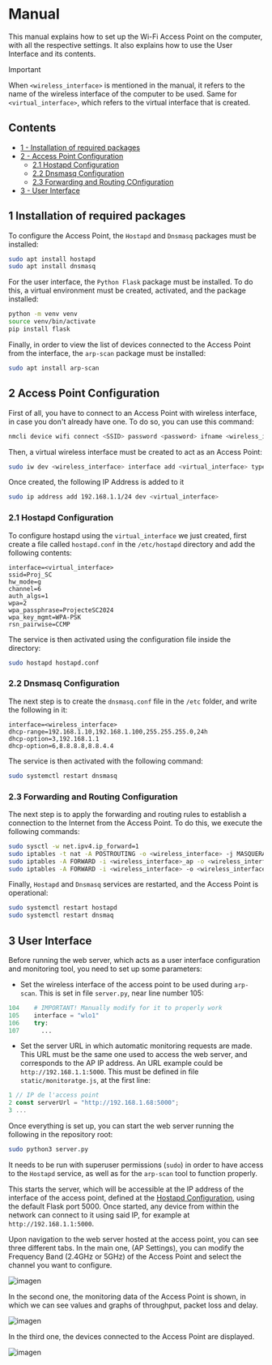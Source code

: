 # Manual

This manual explains how to set up the Wi-Fi Access Point on the computer, with all the respective settings.
It also explains how to use the User Interface and its contents.

>[!IMPORTANT] 
> When `<wireless_interface>` is mentioned in the manual, it refers to the name of the wireless interface of the computer to be used. Same for `<virtual_interface>`, which refers to the virtual interface that is created.

## Contents

- [1 - Installation of required packages](#1-Installation-of-required-packages)
- [2 - Access Point Configuration](#2-Access-Point-Configuration)
  - [2.1 Hostapd Configuration](#11-Hostapd-Configuration)
  - [2.2 Dnsmasq Configuration](#12-Dnsmasq-Configuration)
  - [2.3 Forwarding and Routing COnfiguration](#13-Forwarding-and-Routing-Configuration)
- [3 - User Interface](#3-User_Interface)

## 1 Installation of required packages

To configure the Access Point, the `Hostapd` and `Dnsmasq` packages must be installed:

``` sh
sudo apt install hostapd
sudo apt install dnsmasq
```

For the user interface, the `Python Flask` package must be installed. To do this, a virtual environment must be created, activated, and the package installed:

``` sh
python -m venv venv
source venv/bin/activate
pip install flask
```

Finally, in order to view the list of devices connected to the Access Point from the interface, the `arp-scan` package must be installed:

``` sh
sudo apt install arp-scan
```

## 2 Access Point Configuration

First of all, you have to connect to an Access Point with wireless interface, in case you don't already have one. To do so, you can use this command:

``` sh
nmcli device wifi connect <SSID> password <password> ifname <wireless_interface>
```

Then, a virtual wireless interface must be created to act as an Access Point:

``` sh
sudo iw dev <wireless_interface> interface add <virtual_interface> type __ap
```

Once created, the following IP Address is added to it

``` sh
sudo ip address add 192.168.1.1/24 dev <virtual_interface>
```

### 2.1 Hostapd Configuration

To configure hostapd using the `virtual_interface` we just created, first create a file called `hostapd.conf` in the `/etc/hostapd` directory and add the following contents:

```plaintext
interface=<virtual_interface>
ssid=Proj_SC
hw_mode=g
channel=6
auth_algs=1
wpa=2
wpa_passphrase=ProjecteSC2024
wpa_key_mgmt=WPA-PSK
rsn_pairwise=CCMP
```

The service is then activated using the configuration file inside the directory:

``` sh
sudo hostapd hostapd.conf
```

### 2.2 Dnsmasq Configuration

The next step is to create the `dnsmasq.conf` file in the `/etc` folder, and write the following in it:

```plaintext
interface=<wireless_interface>
dhcp-range=192.168.1.10,192.168.1.100,255.255.255.0,24h
dhcp-option=3,192.168.1.1
dhcp-option=6,8.8.8.8,8.8.4.4
```

The service is then activated with the following command:

``` sh
sudo systemctl restart dnsmasq
```

### 2.3 Forwarding and Routing Configuration

The next step is to apply the forwarding and routing rules to establish a connection to the Internet from the Access Point. To do this, we execute the following commands:

```sh
sudo sysctl -w net.ipv4.ip_forward=1
sudo iptables -t nat -A POSTROUTING -o <wireless_interface> -j MASQUERADE
sudo iptables -A FORWARD -i <wireless_interface>_ap -o <wireless_interface> -m state --state RELATED,ESTABLISHED -j ACCEPT
sudo iptables -A FORWARD -i <wireless_interface> -o <wireless_interface>_ap -j ACCEPT
```

Finally, `Hostapd` and `Dnsmasq` services are restarted, and the Access Point is operational:

```sh
sudo systemctl restart hostapd
sudo systemctl restart dnsmaq
```

## 3 User Interface

Before running the web server, which acts as a user interface configuration and monitoring tool, you need to set up some parameters:
* Set the wireless interface of the access point to be used during `arp-scan`. This is set in file `server.py`, near line number 105:
```python
104    # IMPORTANT! Manually modify for it to properly work
105    interface = "wlo1" 
106    try:
107      ...
```
* Set the server URL in which automatic monitoring requests are made. This URL must be the same one used to access the web server, and corresponds to the AP IP address. An URL example could be `http://192.168.1.1:5000`. This must be defined in file `static/monitoratge.js`, at the first line:
```js
1 // IP de l'access point
2 const serverUrl = "http://192.168.1.68:5000";
3 ...
```

Once everything is set up, you can start the web server running the following in the repository root:
```sh
sudo python3 server.py
```
It needs to be run with superuser permissions (`sudo`) in order to have access to the `Hostapd` service, as well as for the `arp-scan` tool to function properly.

This starts the server, which will be accessible at the IP address of the interface of the access point, defined at the [Hostapd Configuration](#21-hostapd-configuration), using the default Flask port 5000. Once started, any device from within the network can connect to it using said IP, for example at `http://192.168.1.1:5000`.

Upon navigation to the web server hosted at the access point, you can see three different tabs. In the main one, (AP Settings), you can modify the Frequency Band (2.4GHz or 5GHz) of the Access Point and select the channel you want to configure.

![imagen](https://github.com/user-attachments/assets/b4bedc87-4d88-4a51-8fc7-8e8d44e07677)

In the second one, the monitoring data of the Access Point is shown, in which we can see values and graphs of throughput, packet loss and delay.

![imagen](https://github.com/user-attachments/assets/eca186e4-1317-40d3-915f-8c009ef01b35)

In the third one, the devices connected to the Access Point are displayed.

![imagen](https://github.com/user-attachments/assets/b6977911-df85-4b61-a54a-659c2a5c77f3)


